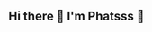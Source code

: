 ## Hi there 👋 I'm Phatsss 👀

<!-- START_SECTION:waka -->
<!-- END_SECTION:waka -->

<!-- START_SECTION:SHOW_TIMEZONE -->
<!-- END_SECTION:SHOW_TIMEZONE -->
